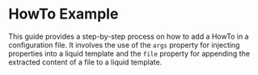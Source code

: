 # HowTo Example

This guide provides a step-by-step process on how to add a HowTo in a configuration file. It involves the use of the `args` property for injecting properties into a liquid template and the `file` property for appending the extracted content of a file to a liquid template.